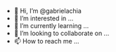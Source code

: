 - 👋 Hi, I’m @gabrielachia
- 👀 I’m interested in ...
- 🌱 I’m currently learning ...
- 💞️ I’m looking to collaborate on ...
- 📫 How to reach me ...

<!---
gabrielachia/gabrielachia is a ✨ special ✨ repository because its `README.md` (this file) appears on your GitHub profile.
You can click the Preview link to take a look at your changes.
--->
